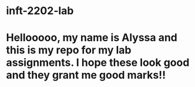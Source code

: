 # inft-2202-lab

# Hellooooo, my name is Alyssa and this is my repo for my lab assignments. I hope these look good and they grant me good marks!!
